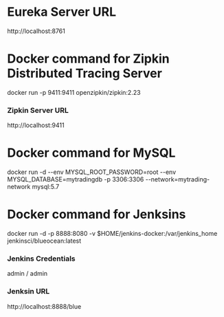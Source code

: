 # Eureka Server URL
http://localhost:8761

# Docker command for Zipkin Distributed Tracing Server
docker run -p 9411:9411 openzipkin/zipkin:2.23

### Zipkin Server URL
http://localhost:9411

# Docker command for MySQL
docker run -d --env MYSQL_ROOT_PASSWORD=root --env MYSQL_DATABASE=mytradingdb -p 3306:3306 --network=mytrading-network mysql:5.7

# Docker command for Jenksins
docker run -d -p 8888:8080 -v $HOME/jenkins-docker:/var/jenkins_home jenkinsci/blueocean:latest

### Jenkins Credentials
admin / admin

### Jenksin URL
http://localhost:8888/blue
